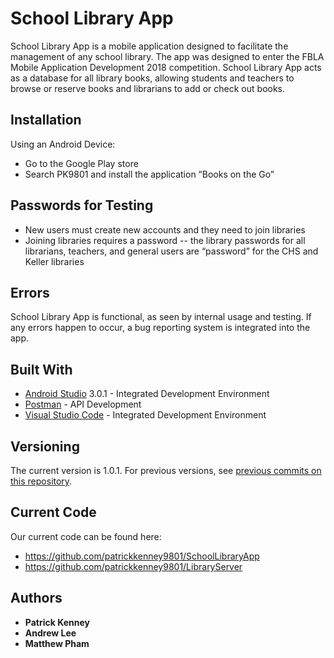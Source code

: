 # School Library App
School Library App is a mobile application designed to facilitate the management of any school library. The app was designed to enter the FBLA Mobile Application Development 2018 competition. School Library App acts as a database for all library books, allowing students and teachers to browse or reserve books and librarians to add or check out books. 

## Installation
Using an Android Device:
* Go to the Google Play store
* Search PK9801 and install the application “Books on the Go”

## Passwords for Testing
* New users must create new accounts and they need to join libraries
* Joining libraries requires a password -- the library passwords for all librarians, teachers, and general users are “password” for the CHS and Keller libraries

## Errors
School Library App is functional, as seen by internal usage and testing. If any errors happen to occur, a bug reporting system is integrated into the app.

## Built With
* [Android Studio](https://developer.android.com/studio/index.html) 3.0.1 - Integrated Development Environment
* [Postman](https://www.getpostman.com/) - API Development
* [Visual Studio Code](https://code.visualstudio.com/) - Integrated Development Environment

## Versioning
The current version is 1.0.1. For previous versions, see [previous commits on this repository](https://github.com/patrickkenney9801/SchoolLibraryApp/commits/master).

## Current Code
Our current code can be found here:
* https://github.com/patrickkenney9801/SchoolLibraryApp
* https://github.com/patrickkenney9801/LibraryServer

## Authors
* **Patrick Kenney**
* **Andrew Lee**
* **Matthew Pham**


